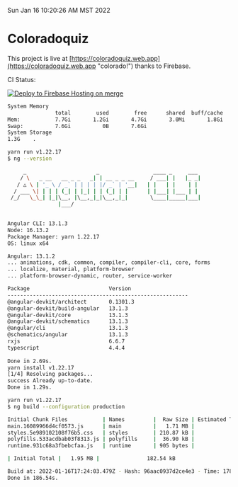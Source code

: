 Sun Jan 16 10:20:26 AM MST 2022

# Coloradoquiz


This project is live at [https://coloradoquiz.web.app](https://coloradoquiz.web.app "colorado!") thanks to Firebase.

CI Status: 

[![Deploy to Firebase Hosting on merge](https://github.com/teamkushal/coloradoquiz/actions/workflows/firebase-hosting-merge.yml/badge.svg)](https://github.com/teamkushal/coloradoquiz/actions/workflows/firebase-hosting-merge.yml)

```bash
System Memory
               total        used        free      shared  buff/cache   available
Mem:           7.7Gi       1.2Gi       4.7Gi       3.0Mi       1.8Gi       6.1Gi
Swap:          7.6Gi          0B       7.6Gi
System Storage
1.3G	.
```
```bash
yarn run v1.22.17
$ ng --version

     _                      _                 ____ _     ___
    / \   _ __   __ _ _   _| | __ _ _ __     / ___| |   |_ _|
   / △ \ | '_ \ / _` | | | | |/ _` | '__|   | |   | |    | |
  / ___ \| | | | (_| | |_| | | (_| | |      | |___| |___ | |
 /_/   \_\_| |_|\__, |\__,_|_|\__,_|_|       \____|_____|___|
                |___/
    

Angular CLI: 13.1.3
Node: 16.13.2
Package Manager: yarn 1.22.17
OS: linux x64

Angular: 13.1.2
... animations, cdk, common, compiler, compiler-cli, core, forms
... localize, material, platform-browser
... platform-browser-dynamic, router, service-worker

Package                         Version
---------------------------------------------------------
@angular-devkit/architect       0.1301.3
@angular-devkit/build-angular   13.1.3
@angular-devkit/core            13.1.3
@angular-devkit/schematics      13.1.3
@angular/cli                    13.1.3
@schematics/angular             13.1.3
rxjs                            6.6.7
typescript                      4.4.4
    
Done in 2.69s.
yarn install v1.22.17
[1/4] Resolving packages...
success Already up-to-date.
Done in 1.29s.
```
```bash
yarn run v1.22.17
$ ng build --configuration production

Initial Chunk Files           | Names         |  Raw Size | Estimated Transfer Size
main.16089966d4cf0573.js      | main          |   1.71 MB |               157.86 kB
styles.5e989102108f76b5.css   | styles        | 210.87 kB |                12.45 kB
polyfills.533acdbab03f8313.js | polyfills     |  36.90 kB |                11.72 kB
runtime.931c68a3fbebcfaa.js   | runtime       | 905 bytes |               520 bytes

| Initial Total |   1.95 MB |               182.54 kB

Build at: 2022-01-16T17:24:03.479Z - Hash: 96aac0937d2ce4e3 - Time: 178238ms
Done in 186.54s.
```
